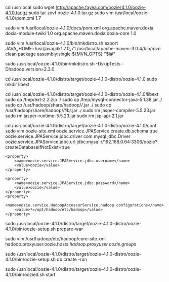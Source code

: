 cd /usr/local
sudo wget http://apache.fayea.com/oozie/4.1.0/oozie-4.1.0.tar.gz
sudo tar zxvf oozie-4.1.0.tar.gz
sudo vim /usr/local/oozie-4.1.0/pom.xml
    <targetJavaVersion>1.7</targetJavaVersion>

sudo vim /usr/local/oozie-4.1.0/docs/pom.xml
    <dependency>
        <!-- Customized Doxia Maven Plugin for twiki documentation -->
        <groupId>org.apache.maven.doxia</groupId>
        <artifactId>doxia-module-twiki</artifactId>
        <version>1.0</version>
    </dependency>
    <dependency>
        <!-- Customized Doxia Maven Plugin for twiki documentation -->
        <groupId>org.apache.maven.doxia</groupId>
        <artifactId>doxia-core</artifactId>
        <version>1.0</version>
    </dependency>

sudo vim /usr/local/oozie-4.1.0/bin/mkdistro.sh
    export JAVA_HOME=/usr/java/jdk1.7.0_71
    /usr/local/apache-maven-3.0.4/bin/mvn clean package assembly:single ${MVN_OPTS} "$@"

sudo /usr/local/oozie-4.1.0/bin/mkdistro.sh -DskipTests -Dhadoop.version=2.3.0

cd /usr/local/oozie-4.1.0/distro/target/oozie-4.1.0-distro/oozie-4.1.0
sudo mkdir libext

cd /usr/local/oozie-4.1.0/distro/target/oozie-4.1.0-distro/oozie-4.1.0/libext
sudo cp /tmp/ext-2.2.zip ./
sudo cp /tmp/mysql-connector-java-5.1.38.jar ./
sudo cp /usr/hadoop/share/hadoop/*/*.jar ./
sudo cp /usr/hadoop/share/hadoop/*/lib/*.jar ./
sudo rm jasper-compiler-5.5.23.jar
sudo rm jasper-runtime-5.5.23.jar 
sudo rm jsp-api-2.1.jar

cd /usr/local/oozie-4.1.0/distro/target/oozie-4.1.0-distro/oozie-4.1.0/conf
sudo vim oozie-site.xml
    <property>
        <name>oozie.service.JPAService.create.db.schema</name>
        <value>true</value>
    </property>
    <property>
        <name>oozie.service.JPAService.jdbc.driver</name>
        <value>com.mysql.jdbc.Driver</value>
    </property>
    <property>
        <name>oozie.service.JPAService.jdbc.url</name>
        <value>jdbc:mysql://192.168.0.64:3306/oozie?createDatabaseIfNotExist=true</value>
    </property>

    <property>
        <name>oozie.service.JPAService.jdbc.username</name>
        <value>oozie</value>
    </property>

    <property>
        <name>oozie.service.JPAService.jdbc.password</name>
        <value>oozie</value>
    </property>
    <property>
        <name>oozie.service.HadoopAccessorService.hadoop.configurations</name>
        <value>*=/opt/hadoop/etc/hadoop</value>
    </property>    

sudo /usr/local/oozie-4.1.0/distro/target/oozie-4.1.0-distro/oozie-4.1.0/bin/oozie-setup.sh prepare-war

sudo vim /usr/hadoop/etc/hadoop/core-site.xml
    <property>
       <name>hadoop.proxyuser.oozie.hosts</name>
       <value>*</value>
    </property>
    <property>
       <name>hadoop.proxyuser.oozie.groups</name>
       <value>*</value>
    </property>

sudo /usr/local/oozie-4.1.0/distro/target/oozie-4.1.0-distro/oozie-4.1.0/bin/oozie-setup.sh db create -run

sudo /usr/local/oozie-4.1.0/distro/target/oozie-4.1.0-distro/oozie-4.1.0/bin/oozied.sh start